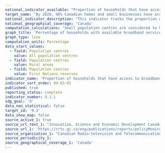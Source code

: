 ```yaml
---
national_indicator_available: "Proportion of households that have access to broadband Internet service at speeds of 50 Mbps for downloads / 10 Mbps for uploads and unlimited data"
target_name: "By 2026, 98% Canadian homes and small businesses have access to speeds of 50 Mbps download / 10 Mbps upload, with the goal of connecting all Canadians to these speeds by 2030"
national_indicator_description: "This indicator tracks the proportion of households that have access to broadband Internet service at speeds of 50 Mbps for downloads / 10 Mbps for uploads and unlimited data by the type of region" 
national_geographical_coverage: 'Canada' 
computation_calculations: "Small population centres are considered to have populations of between 1,000 and 29,999. Medium population centres are considered to have populations of between 30,000 and 99,999. Large population centres are considered to have populations greater than 100,000. Rural areas have populations of less than 1,000, or fewer than 400 people per square kilometre."
graph_title: 'Percentage of households with available broadband service'
graph_type: line
computation_units: Percentage
data_start_values:
  - field: Population centres
    value: All population centres
  - field: Population centres
    value: Rural areas
  - field: Population centres
    value: First Nations reserves
indicator_name: 'Proportion of households that have access to broadband Internet service at speeds of 50 Mbps for downloads / 10 Mbps for uploads and unlimited data'
indicator_sort_order: 09-03-01
published: true
reporting_status: complete
indicator_number: 9.3.1
sdg_goal: '9'
data_non_statistical: false
target_id: '9.3'
data_show_map: false
source_active_1: true
source_url_text_1: "Innovation, Science and Economic Development Canada (ISED) and CRTC data collection"
source_url_1: 'https://crtc.gc.ca/eng/publications/reports/policyMonitoring/2020/cmr4.htm'
source_organisation_1: "Canadian Radio-television and Telecommunications Commission"
source_periodicity_1:
source_geographical_coverage_1: 'Canada'
---
```

